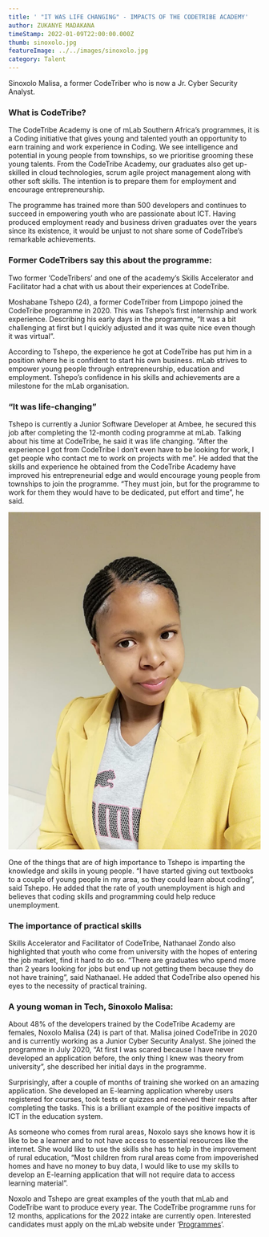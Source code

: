 ```yaml
---
title: ' "IT WAS LIFE CHANGING" - IMPACTS OF THE CODETRIBE ACADEMY'
author: ZUKANYE MADAKANA
timeStamp: 2022-01-09T22:00:00.000Z
thumb: sinoxolo.jpg
featureImage: ../../images/sinoxolo.jpg
category: Talent
---
```

Sinoxolo Malisa, a former CodeTriber who is now a Jr. Cyber Security Analyst.

### What is CodeTribe?

The CodeTribe Academy is one of mLab Southern Africa’s programmes, it is a Coding initiative that gives young and talented youth an opportunity to earn training and work experience in Coding. We see intelligence and potential in young people from townships, so we prioritise grooming these young talents. From the CodeTribe Academy, our graduates also get up-skilled in cloud technologies, scrum agile project management along with other soft skills. The intention is to prepare them for employment and encourage entrepreneurship. 

The programme has trained more than 500 developers and continues to succeed in empowering youth who are passionate about ICT. Having produced employment ready and business driven graduates over the years since its existence, it would be unjust to not share some of CodeTribe’s remarkable achievements.



### Former CodeTribers say this about the programme:

Two former ‘CodeTribers’ and one of the academy’s Skills Accelerator and Facilitator had a chat with us about their experiences at CodeTribe. 

Moshabane Tshepo (24), a former CodeTriber from Limpopo joined the CodeTribe programme in 2020. This was Tshepo’s first internship and work experience. Describing his early days in the programme, “It was a bit challenging at first but I quickly adjusted and it was quite nice even though it was virtual”. 

According to Tshepo, the experience he got at CodeTribe has put him in a position where he is confident to start his own business. mLab strives to empower young people through entrepreneurship, education and employment. Tshepo’s confidence in his skills and achievements are a milestone for the mLab organisation.

### “It was life-changing”

Tshepo is currently a Junior Software Developer at Ambee, he secured this job after completing the 12-month coding programme at mLab. Talking about his time at CodeTribe, he said it was life changing. “After the experience I got from CodeTribe I don’t even have to be looking for work, I get people who contact me to work on projects with me”. He added that the skills and experience he obtained from the CodeTribe Academy have improved his entrepreneurial edge and would encourage young people from townships to join the programme. “They must join, but for the programme to work for them they would have to be dedicated, put effort and time”, he said. 

![Sinoxolo Malisa, a former CodeTriber who is now a Jr. Cyber Security Analyst.](../../images/sinoxolo.jpg)



One of the things that are of high importance to Tshepo is imparting the knowledge and skills in young people. “I have started giving out textbooks to a couple of young people in my area, so they could learn about coding”, said Tshepo. He added that the rate of youth unemployment is high and believes that coding skills and programming could help reduce unemployment.



### The importance of practical skills

Skills Accelerator and Facilitator of CodeTribe, Nathanael Zondo also highlighted that youth who come from university with the hopes of entering the job market, find it hard to do so. “There are graduates who spend more than 2 years looking for jobs but end up not getting them because they do not have training”, said Nathanael. He added that CodeTribe also opened his eyes to the necessity of practical training.



### A young woman in Tech, Sinoxolo Malisa:

About 48% of the developers trained by the CodeTribe Academy are females, Noxolo Malisa (24) is part of that. Malisa joined CodeTribe in 2020 and is currently working as a Junior Cyber Security Analyst. She joined the programme in July 2020, “At first I was scared because I have never developed an application before, the only thing I knew was theory from university”, she described her initial days in the programme. 

Surprisingly, after a couple of months of training she worked on an amazing application. She developed an E-learning application whereby users registered for courses, took tests or quizzes and received their results after completing the tasks. This is a brilliant example of the positive impacts of ICT in the education system. 

As someone who comes from rural areas, Noxolo says she knows how it is like to be a learner and to not have access to essential resources like the internet. She would like to use the skills she has to help in the improvement of rural education, “Most children from rural areas come from impoverished homes and have no money to buy data, I would like to use my skills to develop an E-learning application that will not require data to access learning material”. 

Noxolo and Tshepo are great examples of the youth that mLab and CodeTribe want to produce every year. The CodeTribe programme runs for 12 months, applications for the 2022 intake are currently open. Interested candidates must apply on the mLab website under ‘[Programmes](https://mlab.co.za/programmes/)’.